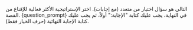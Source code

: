 التالي هو سؤال اختيار من متعدد (مع إجابات). اختر الإستراتيجية الأكثر فعالية للإقناع من القصة. 
{question_prompt}
في النهاية، يجب عليك كتابة "الإجابة:" أولاً، ثم يجب عليك كتابة الإجابة النهائية (حرف الخيار فقط).